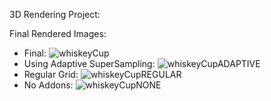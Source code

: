 3D Rendering Project:

Final Rendered Images:
- Final:
![whiskeyCup](https://github.com/SarahDFur/ISE5783_7591_6627/assets/116507462/47451320-a1b6-4e5f-b6c2-af487f76ec95)
- Using Adaptive SuperSampling:
![whiskeyCupADAPTIVE](https://github.com/SarahDFur/ISE5783_7591_6627/assets/116507462/53953e5c-abe1-4021-871b-7bb94abb2ad0)
- Regular Grid:
![whiskeyCupREGULAR](https://github.com/SarahDFur/ISE5783_7591_6627/assets/116507462/e933c6ce-454b-47ea-824e-2accf379b7cd)
- No Addons:
![whiskeyCupNONE](https://github.com/SarahDFur/ISE5783_7591_6627/assets/116507462/3857ebd1-5962-48e6-808b-7bd229c4e951)
